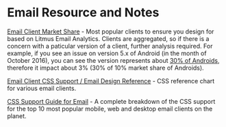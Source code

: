 # Email Resource and Notes

[Email Client Market Share](https://www.emailonacid.com/app/cp/dashboard) - Most popular clients to ensure you design for based on Litmus Email Analytics. Clients are aggregated, so if there is a concern with a paticular version of a client, further analysis required.  For example, if you see an issue on version 5.x of Android (in the month of October 2016), you can see the version represents about [30% of Androids](https://developer.android.com/about/dashboards/index.html), therefore it impact about 3% (30% of 10% market share of Androids). 

[Email Client CSS Support / Email Design Reference](https://templates.mailchimp.com/resources/email-client-css-support/) - CSS reference chart for various email clients.

[CSS Support Guide for Email](https://www.campaignmonitor.com/css/) - A complete breakdown of the CSS support for the top 10 most popular mobile, web and desktop email clients on the planet.
